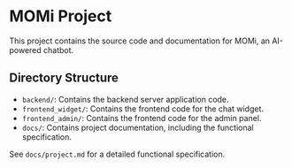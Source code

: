 # MOMi Project

This project contains the source code and documentation for MOMi, an AI-powered chatbot.

## Directory Structure

- `backend/`: Contains the backend server application code.
- `frontend_widget/`: Contains the frontend code for the chat widget.
- `frontend_admin/`: Contains the frontend code for the admin panel.
- `docs/`: Contains project documentation, including the functional specification.

See `docs/project.md` for a detailed functional specification. 